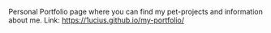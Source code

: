 Personal Portfolio page where you can find my pet-projects and information about me. Link: https://1ucius.github.io/my-portfolio/

